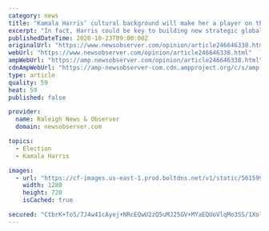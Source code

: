 ```yaml
---
category: news
title: "Kamala Harris’ cultural background will make her a player on the global stage | Raleigh News & Observer"
excerpt: "In fact, Harris could be key to building new strategic global relationships and alliances. (Disclosure: My wife and I are Harris’ longtime friends.) While Biden shores up NATO, reaffirms multilateral agreements and Zoom calls his close foreign-leader friends,"
publishedDateTime: 2020-10-23T09:00:00Z
originalUrl: "https://www.newsobserver.com/opinion/article246646338.html"
webUrl: "https://www.newsobserver.com/opinion/article246646338.html"
ampWebUrl: "https://amp.newsobserver.com/opinion/article246646338.html"
cdnAmpWebUrl: "https://amp-newsobserver-com.cdn.ampproject.org/c/s/amp.newsobserver.com/opinion/article246646338.html"
type: article
quality: 59
heat: 59
published: false

provider:
  name: Raleigh News & Observer
  domain: newsobserver.com

topics:
  - Election
  - Kamala Harris

images:
  - url: "https://cf-images.us-east-1.prod.boltdns.net/v1/static/5615998022001/20abb006-d41d-4dd8-84f0-3820e7564a85/d0da5d09-ca64-49b5-95fa-1b1ce1a870c4/1280x720/match/image.jpg"
    width: 1280
    height: 720
    isCached: true

secured: "CtbrK+To5/7J4w41cAyej+NRcEQwU2zQ5uMJ25GV+MYaEQUoVlqMo3SS/1Xol90a59ifpGxH75cqgiBMVZcXYPahWNSoTmjXVCYqu2ySpawRWRfZxD0Ol3vRgYaet0OxYnXHviUpgBF8DhzmKTlARpXF+XNXYu+uM1uvUfxvigMjxGvTqVadfqrEqOyyEbJIYdR8LkHQs806Y450kunOL9gg9E4SzfLOeYJqUv4bO7dBMQROqprq7ZoXIOnGf3jmo/UDtTBeqcdZAiollpfwi3pNgpkfRYmKF2bCCcH+Bn1BZnkyNWRzhC6nEqs989QQrk79NpaXtgIKbQ2giIcDLLieCLxe/3LXMD5lnhLhitY=;BmD9mdi8ysmq/1s1s8xogQ=="
---
```


